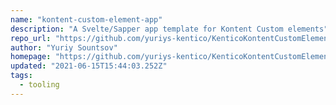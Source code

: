 ```yaml
---
name: "kontent-custom-element-app"
description: "A Svelte/Sapper app template for Kontent Custom elements"
repo_url: "https://github.com/yuriys-kentico/KenticoKontentCustomElementApp"
author: "Yuriy Sountsov"
homepage: "https://github.com/yuriys-kentico/KenticoKontentCustomElementApp#readme"
updated: "2021-06-15T15:44:03.252Z"
tags: 
  - tooling
---
```

